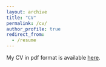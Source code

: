 ```yaml
---
layout: archive
title: "CV"
permalink: /cv/
author_profile: true
redirect_from:
  - /resume
---
```


My CV in pdf format is available [here](https://sabrinafowler.github.io/files/cv.pdf).
